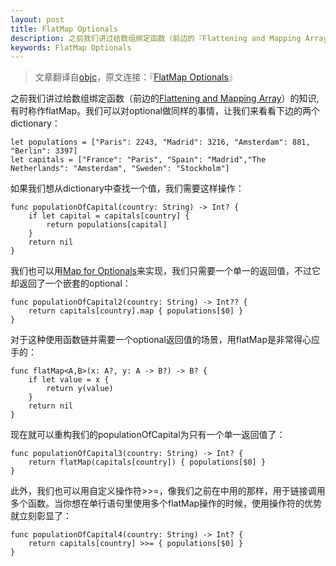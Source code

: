 ```yaml
---
layout: post
title: FlatMap Optionals
description: 之前我们讲过给数组绑定函数（前边的『Flattening and Mapping Array』）的知识,有时称作flatMap。我们可以对optional做同样的事情，让我们来看看下边的两个dictionary...
keywords: FlatMap Optionals
---
```


>文章翻译自[objc](http://www.objc.io)，原文连接：『[FlatMap Optionals](http://www.objc.io/snippets/14.html)』

之前我们讲过给数组绑定函数（前边的[Flattening and Mapping Array](http://junkor.github.io/2015/01/Flattening-and-mapping-arrays/)）的知识,有时称作flatMap。我们可以对optional做同样的事情，让我们来看看下边的两个dictionary：

	let populations = ["Paris": 2243, "Madrid": 3216, "Amsterdam": 881, "Berlin": 3397]
	let capitals = ["France": "Paris", "Spain": "Madrid","The Netherlands": "Amsterdam", "Sweden": "Stockholm"]

如果我们想从dictionary中查找一个值，我们需要这样操作：

	func populationOfCapital(country: String) -> Int? {
    	if let capital = capitals[country] {
        	return populations[capital]
    	}
    	return nil
	}

我们也可以用[Map for Optionals](http://junkor.github.io/2015/01/Map-for-Optionals/)来实现，我们只需要一个单一的返回值，不过它却返回了一个嵌套的optional：

	func populationOfCapital2(country: String) -> Int?? {
    	return capitals[country].map { populations[$0] }
	}

对于这种使用函数链并需要一个optional返回值的场景，用flatMap是非常得心应手的：

	func flatMap<A,B>(x: A?, y: A -> B?) -> B? {
    	if let value = x {
        	return y(value)
    	}
    	return nil
	}
	
现在就可以重构我们的populationOfCapital为只有一个单一返回值了：

	func populationOfCapital3(country: String) -> Int? {
    	return flatMap(capitals[country]) { populations[$0] }
	}

此外，我们也可以用自定义操作符>>=，像我们之前在[]()中用的那样，用于链接调用多个函数。当你想在单行语句里使用多个flatMap操作的时候，使用操作符的优势就立刻彰显了：

	func populationOfCapital4(country: String) -> Int? {
    	return capitals[country] >>= { populations[$0] }
	}


